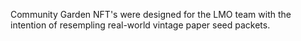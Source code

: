 Community Garden NFT's were designed for the LMO team with the intention of resempling real-world vintage paper seed packets.
